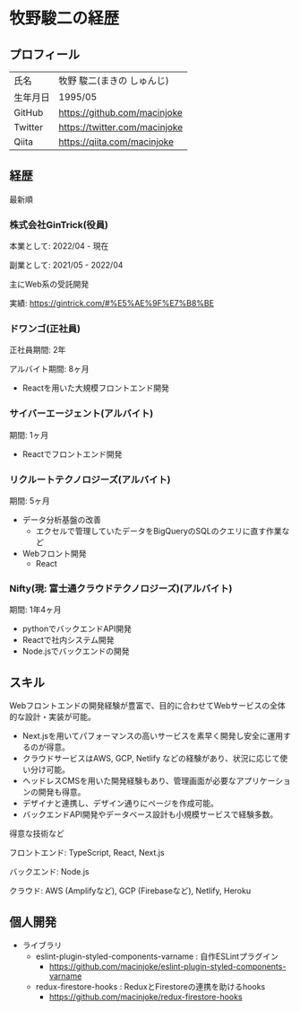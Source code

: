 # 牧野駿二の経歴

## プロフィール

|||
--|--
氏名 | 牧野 駿二(まきの しゅんじ) |
生年月日 | 1995/05 |
GitHub | https://github.com/macinjoke
Twitter | https://twitter.com/macinjoke
Qiita | https://qiita.com/macinjoke

## 経歴
最新順

### 株式会社GinTrick(役員)
本業として: 2022/04 - 現在

副業として: 2021/05 - 2022/04

主にWeb系の受託開発

実績: https://gintrick.com/#%E5%AE%9F%E7%B8%BE

### ドワンゴ(正社員)
正社員期間: 2年

アルバイト期間: 8ヶ月

- Reactを用いた大規模フロントエンド開発

### サイバーエージェント(アルバイト)
期間: 1ヶ月

- Reactでフロントエンド開発

### リクルートテクノロジーズ(アルバイト)
期間: 5ヶ月

- データ分析基盤の改善
  - エクセルで管理していたデータをBigQueryのSQLのクエリに直す作業など
- Webフロント開発
  - React

### Nifty(現: 富士通クラウドテクノロジーズ)(アルバイト)
期間: 1年4ヶ月

- pythonでバックエンドAPI開発
- Reactで社内システム開発
- Node.jsでバックエンドの開発

## スキル

Webフロントエンドの開発経験が豊富で、目的に合わせてWebサービスの全体的な設計・実装が可能。

- Next.jsを用いてパフォーマンスの高いサービスを素早く開発し安全に運用するのが得意。
- クラウドサービスはAWS, GCP, Netlify などの経験があり、状況に応じて使い分け可能。
- ヘッドレスCMSを用いた開発経験もあり、管理画面が必要なアプリケーションの開発も得意。
- デザイナと連携し、デザイン通りにページを作成可能。
- バックエンドAPI開発やデータベース設計も小規模サービスで経験多数。

得意な技術など

フロントエンド: TypeScript, React, Next.js

バックエンド: Node.js

クラウド: AWS (Amplifyなど), GCP (Firebaseなど), Netlify, Heroku

## 個人開発

- ライブラリ
  - eslint-plugin-styled-components-varname : 自作ESLintプラグイン
    - https://github.com/macinjoke/eslint-plugin-styled-components-varname 
  - redux-firestore-hooks : ReduxとFirestoreの連携を助けるhooks
    - https://github.com/macinjoke/redux-firestore-hooks

